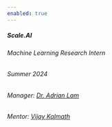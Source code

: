 ```yaml
---
enabled: true
---
```

<h5>Scale.AI
<!-- <a href="https://scale.com" target="_blank">
    <i class="fa-solid fa-arrow-up-right-from-square small-icon"></i>
</a> -->
</h5>
    
<div class="space-between">
    <h6>Machine Learning Research Intern</h6>
    <h6>Summer 2024</h6>
</div>

<h6>Manager: <a href="https://www.linkedin.com/in/ayplam/" target="_blank">Dr. Adrian Lam</a></h6>
<h6>Mentor: <a href="https://www.linkedin.com/in/vijay-kalmath/" target="_blank">Vijay Kalmath</a></h6>
